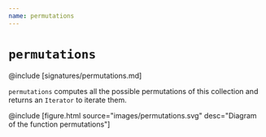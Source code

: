 ```yaml
---
name: permutations
---
```


# `permutations`

@include [signatures/permutations.md]

`permutations` computes all the possible permutations of this collection and returns an `Iterator` to iterate them.

@include [figure.html source="images/permutations.svg" desc="Diagram of the function permutations"]

